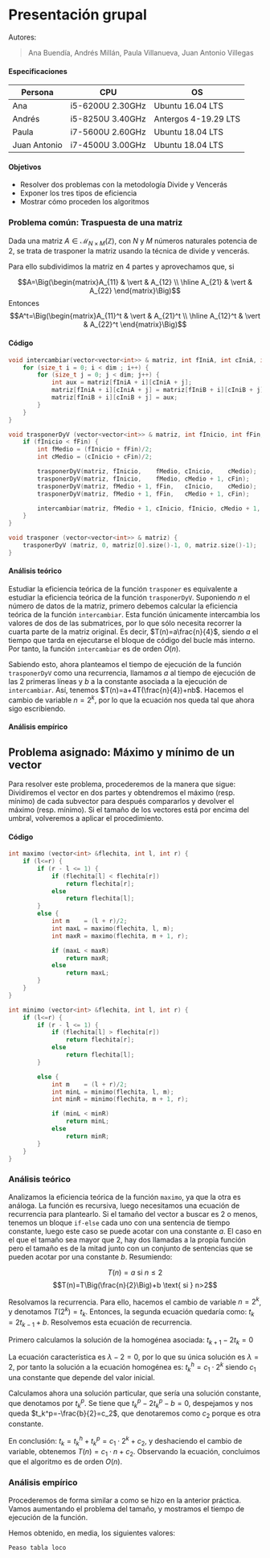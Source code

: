 # Presentación grupal

Autores:

> Ana Buendía, Andrés Millán, Paula Villanueva, Juan Antonio Villegas


#### Especificaciones

| Persona      | CPU              | OS                   |
| ------------ | ---------------- | -------------------- |
| Ana          | i5-6200U 2.30GHz | Ubuntu 16.04 LTS     |
| Andrés       | i5-8250U 3.40GHz | Antergos 4-19.29 LTS |
| Paula        | i7-5600U 2.60GHz | Ubuntu 18.04 LTS     |
| Juan Antonio | i7-4500U 3.00GHz | Ubuntu 18.04 LTS     |


#### Objetivos

- Resolver dos problemas con la metodología Divide y Vencerás
- Exponer los tres tipos de eficiencia
- Mostrar cómo proceden los algoritmos


### Problema común: Traspuesta de una matriz

Dada una matriz  $A\in \mathcal{M}_{N\times M}(\mathbb{Z})$, con $N$ y $M$ números naturales potencia de 2, se trata de trasponer la matriz usando la técnica de divide y vencerás.

Para ello subdividimos la matriz en 4 partes y aprovechamos que, si

$$A=\Big(\begin{matrix}A_{11} & \vert & A_{12} \\ \hline A_{21} & \vert & A_{22}  \end{matrix}\Big)$$
Entonces $$A^t=\Big(\begin{matrix}A_{11}^t & \vert & A_{21}^t \\ \hline A_{12}^t & \vert & A_{22}^t  \end{matrix}\Big)$$

#### Código

```c++
void intercambiar(vector<vector<int>> & matriz, int fIniA, int cIniA, int fIniB, int cIniB, int dim) {
    for (size_t i = 0; i < dim ; i++) {
        for (size_t j = 0; j < dim; j++) {
            int aux = matriz[fIniA + i][cIniA + j];
            matriz[fIniA + i][cIniA + j] = matriz[fIniB + i][cIniB + j];
            matriz[fIniB + i][cIniB + j] = aux;
        }
    }
}

void trasponerDyV (vector<vector<int>> & matriz, int fInicio, int fFin, int cInicio, int cFin) {
    if (fInicio < fFin) {
        int fMedio = (fInicio + fFin)/2;
        int cMedio = (cInicio + cFin)/2;

        trasponerDyV(matriz, fInicio,    fMedio, cInicio,    cMedio);
        trasponerDyV(matriz, fInicio,    fMedio, cMedio + 1, cFin);
        trasponerDyV(matriz, fMedio + 1, fFin,   cInicio,    cMedio);
        trasponerDyV(matriz, fMedio + 1, fFin,   cMedio + 1, cFin);

        intercambiar(matriz, fMedio + 1, cInicio, fInicio, cMedio + 1, fFin - fMedio);
    }
}

void trasponer (vector<vector<int>> & matriz) {
    trasponerDyV (matriz, 0, matriz[0].size()-1, 0, matriz.size()-1);
}
```

#### Análisis teórico

Estudiar la eficiencia teórica de la función `trasponer` es equivalente a estudiar la eficiencia teórica de la función `trasponerDyV`. Suponiendo $n$ el número de datos de la matriz, primero debemos calcular la eficiencia teórica de la función `intercambiar`. Esta función únicamente intercambia los valores de dos de las submatrices, por lo que sólo necesita recorrer la cuarta parte de la matriz original. Es decir, $T(n)=a\frac{n}{4}$, siendo $a$ el tiempo que tarda en ejecutarse el bloque de código del bucle más interno. Por tanto, la función `intercambiar` es de orden $O(n)$.

Sabiendo esto, ahora planteamos el tiempo de ejecución de la función `trasponerDyV` como una recurrencia, llamamos $a$ al tiempo de ejecución de las 2 primeras líneas y $b$ a la constante asociada a la ejecución de `intercambiar`. Así, tenemos $T(n)=a+4T(\frac{n}{4})+nb$. Hacemos el cambio de variable $n=2^k$, por lo que la ecuación nos queda tal que ahora sigo escribiendo.

#### Análisis empírico

## Problema asignado: Máximo y mínimo de un vector

Para resolver este problema, procederemos de la manera que sigue: Dividiremos el vector en dos partes y obtendremos el máximo (resp. mínimo) de cada subvector para después compararlos y devolver el máximo (resp. mínimo). Si el tamaño de los vectores está por encima del umbral, volveremos a aplicar el procedimiento.


#### Código

```c++
int maximo (vector<int> &flechita, int l, int r) {
    if (l<=r) {
        if (r - l <= 1) {
            if (flechita[l] < flechita[r])
                return flechita[r];
            else
                return flechita[l];
        }
        else {
            int m    = (l + r)/2;
            int maxL = maximo(flechita, l, m);
            int maxR = maximo(flechita, m + 1, r);

            if (maxL < maxR)
                return maxR;
            else
                return maxL;
        }
    }
}
```

```c++
int minimo (vector<int> &flechita, int l, int r) {
    if (l<=r) {
        if (r - l <= 1) {
            if (flechita[l] > flechita[r])
                return flechita[r];
            else
                return flechita[l];
        }

        else {
            int m    = (l + r)/2;
            int minL = minimo(flechita, l, m);
            int minR = minimo(flechita, m + 1, r);

            if (minL < minR)
                return minL;
            else
                return minR;
        }
    }
}
```

### Análisis teórico

Analizamos la eficiencia teórica de la función `maximo`, ya que la otra es análoga. La función es recursiva, luego necesitamos una ecuación de recurrencia para plantearlo. Si el tamaño del vector a buscar es 2 o menos, tenemos un bloque `if-else` cada uno con una sentencia de tiempo constante, luego este caso se puede acotar con una constante $a$. El caso en el que el tamaño sea mayor que 2, hay dos llamadas a la propia función pero el tamaño es de la mitad junto con un conjunto de sentencias que se pueden acotar por una constante $b$. Resumiendo:

$$T(n)=a \text{ si } n \leq 2$$
$$T(n)=T\Big(\frac{n}{2}\Big)+b \text{ si } n>2$$

Resolvamos la recurrencia. Para ello, hacemos el cambio de variable $n=2^k$, y denotamos $T(2^k)=t_k$. Entonces, la segunda ecuación quedaría como: $t_k=2t_{k-1}+b$. Resolvemos esta ecuación de recurrencia.

Primero calculamos la solución de la homogénea asociada: $t_{k+1}-2t_k=0$

La ecuación característica es $\lambda -2=0$, por lo que su única solución es $\lambda = 2$, por tanto la solución a la ecuación homogénea es: $t_k^h=c_1\cdot 2^k$ siendo $c_1$ una constante que depende del valor inicial.

Calculamos ahora una solución particular, que sería una solución constante, que denotamos por $t_k^p$. Se tiene que $t_k^p- 2t_k^p-b=0$, despejamos y nos queda $t_k^p=-\frac{b}{2}=c_2$, que denotaremos como $c_2$ porque es otra constante.

En conclusión: $t_k=t_k^h +t_k^p=c_1\cdot 2^k+c_2$, y deshaciendo el cambio de variable, obtenemos $T(n)=c_1\cdot n+c_2$. Observando la ecuación, concluimos que el algoritmo es de orden $O(n)$.



### Análisis empírico

Procederemos de forma similar a como se hizo en la anterior práctica. Vamos aumentando el problema del tamaño, y mostramos el tiempo de ejecución de la función.

Hemos obtenido, en media, los siguientes valores:

```
Peaso tabla loco
```